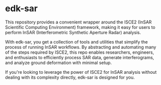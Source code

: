 # edk-sar

This repository provides a convenient wrapper around the ISCE2 (InSAR Scientific Computing Environment) framework, making it easy for users to perform InSAR (Interferometric Synthetic Aperture Radar) analysis. 

With edk-sar, you get a collection of tools and utilities that simplify the process of running InSAR workflows. By abstracting and automating many of the steps required by ISCE2, this repo enables researchers, engineers, and enthusiasts to efficiently process SAR data, generate interferograms, and analyze ground deformation with minimal setup.

If you're looking to leverage the power of ISCE2 for InSAR analysis without dealing with its complexity directly, edk-sar is designed for you.


